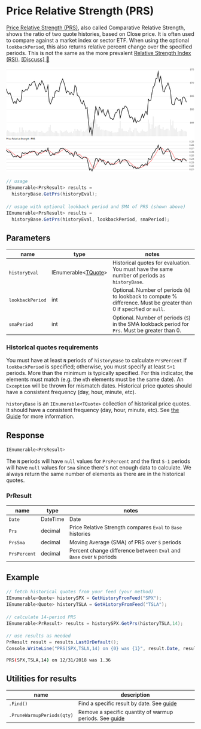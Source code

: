 # Price Relative Strength (PRS)

[Price Relative Strength (PRS)](https://en.wikipedia.org/wiki/Relative_strength), also called Comparative Relative Strength, shows the ratio of two quote histories, based on Close price.  It is often used to compare against a market index or sector ETF.  When using the optional `lookbackPeriod`, this also returns relative percent change over the specified periods.  This is not the same as the more prevalent [Relative Strength Index (RSI)](../Rsi/README.md).
[[Discuss] :speech_balloon:](https://github.com/DaveSkender/Stock.Indicators/discussions/243 "Community discussion about this indicator")

![image](chart.png)

```csharp
// usage
IEnumerable<PrsResult> results =
  historyBase.GetPrs(historyEval);  

// usage with optional lookback period and SMA of PRS (shown above)
IEnumerable<PrsResult> results =
  historyBase.GetPrs(historyEval, lookbackPeriod, smaPeriod);  
```

## Parameters

| name | type | notes
| -- |-- |--
| `historyEval` | IEnumerable\<[TQuote](../../docs/GUIDE.md#historical-quotes)\> | Historical quotes for evaluation.  You must have the same number of periods as `historyBase`.
| `lookbackPeriod` | int | Optional.  Number of periods (`N`) to lookback to compute % difference.  Must be greater than 0 if specified or `null`.
| `smaPeriod` | int | Optional.  Number of periods (`S`) in the SMA lookback period for `Prs`.  Must be greater than 0.

### Historical quotes requirements

You must have at least `N` periods of `historyBase` to calculate `PrsPercent` if `lookbackPeriod` is specified; otherwise, you must specify at least `S+1` periods.  More than the minimum is typically specified.  For this indicator, the elements must match (e.g. the `n`th elements must be the same date).  An `Exception` will be thrown for mismatch dates.  Historical price quotes should have a consistent frequency (day, hour, minute, etc).

`historyBase` is an `IEnumerable<TQuote>` collection of historical price quotes.  It should have a consistent frequency (day, hour, minute, etc).  See [the Guide](../../docs/GUIDE.md) for more information.

## Response

```csharp
IEnumerable<PrsResult>
```

The `N` periods will have `null` values for `PrsPercent` and the first `S-1` periods will have `null` values for `Sma` since there's not enough data to calculate.  We always return the same number of elements as there are in the historical quotes.

### PrResult

| name | type | notes
| -- |-- |--
| `Date` | DateTime | Date
| `Prs` | decimal | Price Relative Strength compares `Eval` to `Base` histories
| `PrsSma` | decimal | Moving Average (SMA) of PRS over `S` periods
| `PrsPercent` | decimal | Percent change difference between `Eval` and `Base` over `N` periods

## Example

```csharp
// fetch historical quotes from your feed (your method)
IEnumerable<Quote> historySPX = GetHistoryFromFeed("SPX");
IEnumerable<Quote> historyTSLA = GetHistoryFromFeed("TSLA");

// calculate 14-period PRS
IEnumerable<PrResult> results = historySPX.GetPrs(historyTSLA,14);

// use results as needed
PrResult result = results.LastOrDefault();
Console.WriteLine("PRS(SPX,TSLA,14) on {0} was {1}", result.Date, result.PriceRatio);
```

```bash
PRS(SPX,TSLA,14) on 12/31/2018 was 1.36
```

## Utilities for results

| name | description
| -- |--
| `.Find()` | Find a specific result by date.  See [guide](../../docs/UTILITIES.md#find-indicator-result-by-date)
| `.PruneWarmupPeriods(qty)` | Remove a specific quantity of warmup periods.  See [guide](../../docs/UTILITIES.md#prune-warmup-periods)

